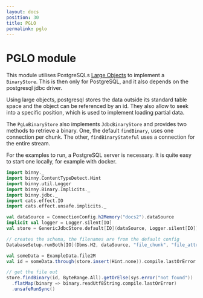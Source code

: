 ```yaml
---
layout: docs
position: 30
title: PGLO
permalink: pglo
---
```


# PGLO module

This module utilises PostgreSQLs [Large
Objects](https://www.postgresql.org/docs/current/largeobjects.html) to
implement a `BinaryStore`. This is then only for PostgreSQL, and it
also depends on the postgresql jdbc driver.

Using large objects, postgresql stores the data outside its standard
table space and the object can be referenced by an id. They also allow
to seek into a specific position, which is used to implement loading
partial data.

The `PgLoBinaryStore` also implements `JdbcBinaryStore` and provides
two methods to retrieve a binary. One, the default `findBinary`, uses
one connection per chunk. The other, `findBinaryStateful` uses a
connection for the entire stream.

For the examples to run, a PostgreSQL server is necessary. It is quite
easy to start one locally, for example with docker.

```scala mdoc
import binny._
import binny.ContentTypeDetect.Hint
import binny.util.Logger
import binny.Binary.Implicits._
import binny.jdbc._
import cats.effect.IO
import cats.effect.unsafe.implicits._

val dataSource = ConnectionConfig.h2Memory("docs2").dataSource
implicit val logger = Logger.silent[IO]
val store = GenericJdbcStore.default[IO](dataSource, Logger.silent[IO])

// creates the schema, the filenames are from the default config
DatabaseSetup.runBoth[IO](Dbms.H2, dataSource, "file_chunk", "file_attr").unsafeRunSync()

val someData = ExampleData.file2M
val id = someData.through(store.insert(Hint.none)).compile.lastOrError.unsafeRunSync()

// get the file out
store.findBinary(id, ByteRange.All).getOrElse(sys.error("not found"))
  .flatMap(binary => binary.readUtf8String.compile.lastOrError)
  .unsafeRunSync()
```
